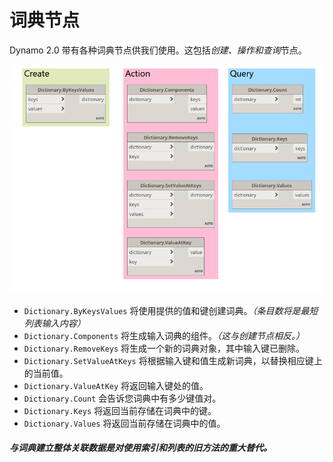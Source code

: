 

# 词典节点

Dynamo 2.0 带有各种词典节点供我们使用。这包括*创建、操作和查询*节点。

![IMAGE](images/9-2/9-2_dictionaryNodes.png)

* ```Dictionary.ByKeysValues``` 将使用提供的值和键创建词典。*（条目数将是最短列表输入内容）*
* ```Dictionary.Components``` 将生成输入词典的组件。*（这与创建节点相反。）*
* ```Dictionary.RemoveKeys``` 将生成一个新的词典对象，其中输入键已删除。
* ```Dictionary.SetValueAtKeys``` 将根据输入键和值生成新词典，以替换相应键上的当前值。
* ```Dictionary.ValueAtKey``` 将返回输入键处的值。
* ```Dictionary.Count``` 会告诉您词典中有多少键值对。
* ```Dictionary.Keys``` 将返回当前存储在词典中的键。
* ```Dictionary.Values``` 将返回当前存储在词典中的值。

##### _与词典建立整体关联数据是对使用索引和列表的旧方法的重大替代。_

